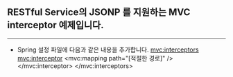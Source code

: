 ## RESTful Service의 JSONP 를 지원하는 MVC interceptor 예제입니다.
----------------------------------------
* Spring 설정 파일에 다음과 같은 내용을 추가합니다.
<mvc:interceptors>
     	<mvc:interceptor>
     		<mvc:mapping path="[적절한 경로]" />
     		<bean id="jsonpHandler" 
     			class="com.multi.contacts.view.controller.JsonpHandler"></bean>
     	</mvc:interceptor>
</mvc:interceptors>
